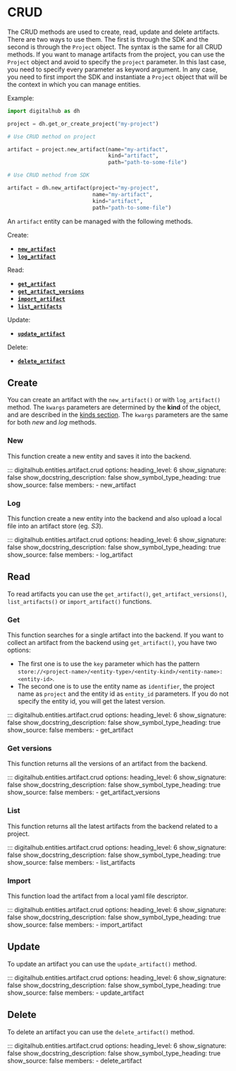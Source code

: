 # CRUD

The CRUD methods are used to create, read, update and delete artifacts. There are two ways to use them.
The first is through the SDK and the second is through the `Project` object.
The syntax is the same for all CRUD methods. If you want to manage artifacts from the project, you can use the `Project` object and avoid to specify the `project` parameter. In this last case, you need to specify every parameter as keyword argument.
In any case, you need to first import the SDK and instantiate a `Project` object that will be the context in which you can manage entities.

Example:

```python
import digitalhub as dh

project = dh.get_or_create_project("my-project")

# Use CRUD method on project

artifact = project.new_artifact(name="my-artifact",
                                kind="artifact",
                                path="path-to-some-file")

# Use CRUD method from SDK

artifact = dh.new_artifact(project="my-project",
                           name="my-artifact",
                           kind="artifact",
                           path="path-to-some-file")
```

An `artifact` entity can be managed with the following methods.

Create:

- [**`new_artifact`**](#new)
- [**`log_artifact`**](#log)

Read:

- [**`get_artifact`**](#get)
- [**`get_artifact_versions`**](#get-versions)
- [**`import_artifact`**](#import)
- [**`list_artifacts`**](#list)

Update:

- [**`update_artifact`**](#update)

Delete:

- [**`delete_artifact`**](#delete)

## Create

You can create an artifact with the `new_artifact()` or with `log_artifact()` method.
The `kwargs` parameters are determined by the **kind** of the object, and are described in the [kinds section](kinds.md).
The `kwargs` parameters are the same for both *new* and *log* methods.

### New

This function create a new entity and saves it into the backend.

::: digitalhub.entities.artifact.crud
    options:
        heading_level: 6
        show_signature: false
        show_docstring_description: false
        show_symbol_type_heading: true
        show_source: false
        members:
            - new_artifact

### Log

This function create a new entity into the backend and also upload a local file into an artifact store (eg. *S3*).

::: digitalhub.entities.artifact.crud
    options:
        heading_level: 6
        show_signature: false
        show_docstring_description: false
        show_symbol_type_heading: true
        show_source: false
        members:
            - log_artifact

## Read

To read artifacts you can use the `get_artifact()`, `get_artifact_versions()`, `list_artifacts()` or `import_artifact()` functions.

### Get

This function searches for a single artifact into the backend.
If you want to collect an artifact from the backend using `get_artifact()`, you have two options:

- The first one is to use the `key` parameter which has the pattern `store://<project-name>/<entity-type>/<entity-kind>/<entity-name>:<entity-id>`.
- The second one is to use the entity name as `identifier`, the project name as `project` and the entity id as `entity_id` parameters. If you do not specify the entity id, you will get the latest version.

::: digitalhub.entities.artifact.crud
    options:
        heading_level: 6
        show_signature: false
        show_docstring_description: false
        show_symbol_type_heading: true
        show_source: false
        members:
            - get_artifact

### Get versions

This function returns all the versions of an artifact from the backend.

::: digitalhub.entities.artifact.crud
    options:
        heading_level: 6
        show_signature: false
        show_docstring_description: false
        show_symbol_type_heading: true
        show_source: false
        members:
            - get_artifact_versions

### List

This function returns all the latest artifacts from the backend related to a project.

::: digitalhub.entities.artifact.crud
    options:
        heading_level: 6
        show_signature: false
        show_docstring_description: false
        show_symbol_type_heading: true
        show_source: false
        members:
            - list_artifacts

### Import

This function load the artifact from a local yaml file descriptor.

::: digitalhub.entities.artifact.crud
    options:
        heading_level: 6
        show_signature: false
        show_docstring_description: false
        show_symbol_type_heading: true
        show_source: false
        members:
            - import_artifact

## Update

To update an artifact you can use the `update_artifact()` method.

::: digitalhub.entities.artifact.crud
    options:
        heading_level: 6
        show_signature: false
        show_docstring_description: false
        show_symbol_type_heading: true
        show_source: false
        members:
            - update_artifact

## Delete

To delete an artifact you can use the `delete_artifact()` method.

::: digitalhub.entities.artifact.crud
    options:
        heading_level: 6
        show_signature: false
        show_docstring_description: false
        show_symbol_type_heading: true
        show_source: false
        members:
            - delete_artifact
